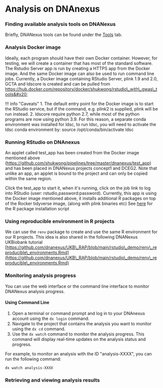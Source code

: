 # Analysis on DNAnexus

### Finding available analysis tools on DNANexus

Briefly, DNANexus tools can be found under the [Tools](https://platform.dnanexus.com/panx/tools) tab.&#x20;

### Analysis Docker image

Ideally, each program should have their own Docker container. However, for testing, we will create a container that has most of the standard software. The Rstudio Server app is run by creating a HTTPS app from the Docker image. And the same Docker image can also be used to run command line jobs. Currently, a Docker image containing RStudio Server, plink 1.9 and 2.0, GCTA and ldscore is created and can be pulled from https://hub.docker.com/repository/docker/shukwong/rstudio\_with\_gwas\_tools&#x20;

!!! info "Caveats"
    1. The default entry point for the Docker image is to start the RStudio service, but if the command, e.g. plink2 is supplied, plink will be run instead.
    2. ldscore require python 2.7, while most of the python programs are now using python 3.9. For this reason, a separate conda environment was installed for ldsc, to run ldsc, you will need to activate the ldsc conda environment by: source /opt/conda/bin/activate ldsc



### Running RStudio on DNAnexus&#x20;

An applet called test_app has been created from the Docker image mentioned above
(https://github.com/shukwong/pipelines/tree/master/dnanexus/test_app) and has been placed in DNANexus projects concept1 and DCEG2. Note that unlike an app, an applet is bound to the project and can only be copied within the same region.

Click the test_app to start it, when it's running, click on the job link to log into RStudio (user: rstudio,password:password). Currently, this app is using the Docker image mentioned above, it installs additional R packages on top of the Rocker tidyverse image, (along with plink binaries etc)
See [here](https://raw.githubusercontent.com/shukwong/pipelines/master/docker_images/rstudio_with_gwas_tools/install_r_packages.sh) for the R package installation script

### Using reproducible environment in R projects

We can use the `renv` package to create and use the same R environment for our R projects. This idea is also shared in the following DNANexus UKBiobank tutorial [https://github.com/dnanexus/UKB\_RAP/blob/main/rstudio\_demo/renv\_reproducible\_environments.Rmd](https://github.com/dnanexus/UKB\_RAP/blob/main/rstudio\_demo/renv\_reproducible\_environments.Rmd)

### Monitoring analysis progress

You can use the web interface or the command line interface to monitor DNANexus analysis progress.&#x20;

#### Using Command Line

1. Open a terminal or command prompt and log in to your DNAnexus account using the `dx login` command.
2. Navigate to the project that contains the analysis you want to monitor using the `dx cd` command.
3. Use the `dx watch` command to monitor the analysis progress. This command will display real-time updates on the analysis status and progress.

For example, to monitor an analysis with the ID "analysis-XXXX", you can run the following command:

```
dx watch analysis-XXXX
```

### Retrieving and viewing analysis results
